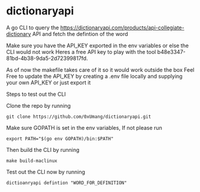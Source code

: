 # dictionaryapi
A go CLI to query the https://dictionaryapi.com/products/api-collegiate-dictionary API and fetch the defintion of the word


Make sure you have the API_KEY exported in the env variables or else the CLI would not work 
Heres a free API key to play with the tool b48e3347-81bd-4b38-9da5-2d72399817fd.

As of now the makefile takes care of it so it would work outside the box
Feel Free to update the API_KEY by creating a .env file locally and supplying your own API_KEY or just export it


Steps to test out the CLI

Clone the repo by running

```git clone https://github.com/0xUmang/dictionaryapi.git```


Make sure GOPATH is set in the env variables, If not please run

```export PATH="$(go env GOPATH)/bin:$PATH"```



Then build the CLI by running 

```make build-maclinux```


Test out the CLI now by running 

```dictioanryapi defintion "WORD_FOR_DEFINITION"```
